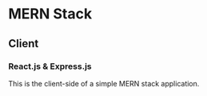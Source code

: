 # MERN Stack

## Client

### React.js & Express.js
This is the client-side of a simple MERN stack application.
